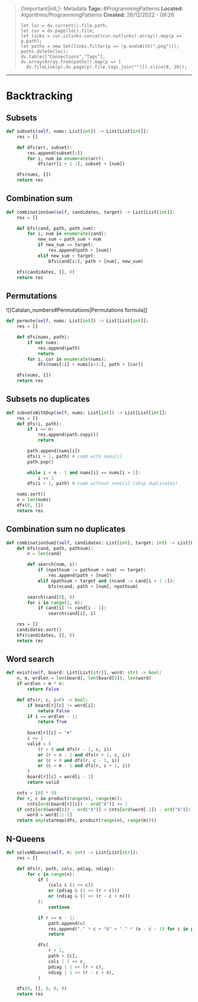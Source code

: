 > [!important|inIL]- Metadata
> **Tags:** #ProgrammingPatterns 
> **Located:** Algorithms/ProgrammingPatterns
> **Created:** 26/12/2022 - 09:26
> ```dataviewjs
>let loc = dv.current().file.path;
>let cur = dv.page(loc).file;
>let links = cur.inlinks.concat(cur.outlinks).array().map(p => p.path);
>let paths = new Set(links.filter(p => !p.endsWith(".png")));
>paths.delete(loc);
>dv.table(["Connections","Tags"], dv.array(Array.from(paths)).map(p => [
>   dv.fileLink(p),dv.page(p).file.tags.join("")]).slice(0, 20));
> ```

___
# Backtracking 

## Subsets
```python
def subsets(self, nums: List[int]) -> List[List[int]]:
    res = []

    def dfs(arr, subset):
        res.append(subset[:])
        for i, num in enumerate(arr):
            dfs(arr[i + 1 :], subset + [num])

    dfs(nums, [])
    return res
```
## Combination sum
```python
def combinationSum(self, candidates, target) -> List[List[int]]:
    res = []

    def bfs(cand, path, path_sum):
        for i, num in enumerate(cand):
            new_sum = path_sum + num
            if new_sum == target:
                res.append(path + [num])
            elif new_sum < target:
                bfs(cand[i:], path + [num], new_sum)

    bfs(candidates, [], 0)
    return res
```


## Permutations
![[Catalan_numbers#Permutations|Permutations formula]]

```python
def permute(self, nums: List[int]) -> List[List[int]]:
    res = []

    def dfs(nums, path):
        if not nums:
            res.append(path)
            return
        for i, cur in enumerate(nums):
            dfs(nums[:i] + nums[i+1:], path + [cur])

    dfs(nums, [])
    return res
```
## Subsets no duplicates
```python
def subsetsWithDup(self, nums: List[int]) -> List[List[int]]:
    res = []
    def dfs(i, path):
        if i == n:
            res.append(path.copy())
            return

        path.append(nums[i])
        dfs(i + 1, path) # comb with nums[i]
        path.pop()

        while i < n - 1 and nums[i] == nums[i + 1]: 
            i += 1
        dfs(i + 1, path) # comb without nums[i] (skip duplicates)

    nums.sort()
    n = len(nums)
    dfs(0, [])
    return res
```

## Combination sum no duplicates 

```python
def combinationSum2(self, candidates: List[int], target: int) -> List[List[int]]:
    def bfs(cand, path, pathsum):
        n = len(cand)

        def search(num, i):
            if (npathsum := pathsum + num) == target:
                res.append(path + [num])
            elif npathsum < target and (ncand := cand[i + 1 :]):
                bfs(ncand, path + [num], npathsum)

        search(cand[0], 0)
        for i in range(1, n):
            if cand[i] != cand[i - 1]:
                search(cand[i], i)

    res = []
    candidates.sort()
    bfs(candidates, [], 0)
    return res
```

## Word search 

```python
def exist(self, board: List[List[str]], word: str) -> bool:
    n, m, wrdlen = len(board), len(board[0]), len(word)
    if wrdlen > m * n:
        return False

    def dfs(r, c, i=0) -> bool:
        if board[r][c] != word[i]:
            return False
        if i == wrdlen - 1:
            return True
        
        board[r][c] = "#"
        i += 1
        valid = (
            (r > 0 and dfs(r - 1, c, i))
            or (r < n - 1 and dfs(r + 1, c, i))
            or (c > 0 and dfs(r, c - 1, i))
            or (c < m - 1 and dfs(r, c + 1, i))
        )
        board[r][c] = word[i - 1]
        return valid

    cnts = [0] * 58
    for r, c in product(range(n), range(m)):
        cnts[ord(board[r][c]) - ord("A")] += 1
    if cnts[ord(word[0]) - ord("A")] > cnts[ord(word[-1]) - ord("A")]:
        word = word[::-1]
    return any(starmap(dfs, product(range(n), range(m))))
```
## N-Queens
```python
def solveNQueens(self, n: int) -> List[List[str]]:
    res = []

    def dfs(r, path, cols, pdiag, ndiag):
        for c in range(n):
            if (
                (cols & (1 << c))
                or (pdiag & (1 << (r + c)))
                or (ndiag & (1 << (r - c + n)))
            ):
                continue

            if r == n - 1:
                path.append(c)
                res.append("." * c + "Q" + "." * (n - c - 1) for c in path)
                return

            dfs(
                r + 1,
                path + [c],
                cols | 1 << c,
                pdiag | 1 << (r + c),
                ndiag | 1 << (r - c + n),
            )

    dfs(0, [], 0, 0, 0)
    return res
```








